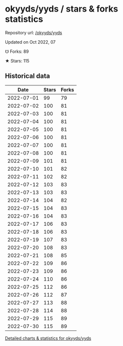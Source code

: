 # okyyds/yyds / stars & forks statistics

Repository url: [/okyyds/yyds](https://github.com/okyyds/yyds)

Updated on Oct 2022, 07

☋ Forks: 89

★ Stars: 115

## Historical data
| Date | Stars | Forks |
|------|-------|-------|
| 2022-07-01 | 99 | 79 | 
| 2022-07-02 | 100 | 81 | 
| 2022-07-03 | 100 | 81 | 
| 2022-07-04 | 100 | 81 | 
| 2022-07-05 | 100 | 81 | 
| 2022-07-06 | 100 | 81 | 
| 2022-07-07 | 100 | 81 | 
| 2022-07-08 | 100 | 81 | 
| 2022-07-09 | 101 | 81 | 
| 2022-07-10 | 101 | 82 | 
| 2022-07-11 | 102 | 82 | 
| 2022-07-12 | 103 | 83 | 
| 2022-07-13 | 103 | 83 | 
| 2022-07-14 | 104 | 82 | 
| 2022-07-15 | 104 | 83 | 
| 2022-07-16 | 104 | 83 | 
| 2022-07-17 | 106 | 83 | 
| 2022-07-18 | 106 | 83 | 
| 2022-07-19 | 107 | 83 | 
| 2022-07-20 | 108 | 83 | 
| 2022-07-21 | 108 | 85 | 
| 2022-07-22 | 109 | 86 | 
| 2022-07-23 | 109 | 86 | 
| 2022-07-24 | 110 | 86 | 
| 2022-07-25 | 112 | 86 | 
| 2022-07-26 | 112 | 87 | 
| 2022-07-27 | 113 | 88 | 
| 2022-07-28 | 114 | 88 | 
| 2022-07-29 | 115 | 89 | 
| 2022-07-30 | 115 | 89 | 


[Detailed charts & statistics for okyyds/yyds](https://reviewgithub.com/rep/okyyds/yyds)
